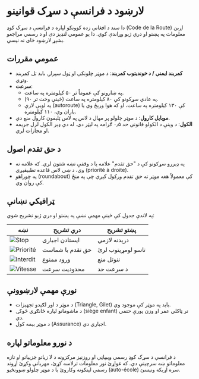 # لارښود د فرانسې د سړک قوانینو

دا سند د افغاني زده کوونکو لپاره د فرانسې د سړک کوډ (Code de la Route) اړين معلومات په پښتو او دري ژبو وړاندې کوي. دا يو عمومي لنډيز دی او د رسمي مراجعو بشپړ لارښود ځای نه نيسي.

## عمومي مقررات

- **کمربند ایمني / د خونديتوب کمربند**: د موټر چلونکي او ټول سپرلۍ باید تل کمربند وتړي.
- **سرعت**:
  - په ښارونو کې عموماً تر ۵۰ کيلومتره په ساعت.
  - په عادي سړکونو کې ۸۰ کيلومتره په ساعت (ځينې وخت تر ۹۰).
  - په لويې لارې (autoroute) کې ۱۳۰ کيلومتره په ساعت، او که هوا ورېځ وي يا باران وي، ۱۱۰ کيلومتره.
- **موبایل کارول**: د موټر چلولو پر مهال د لاس په لاس ټليفون کارول منع دي.
- **الکول**: د وينې د الکولو قانوني حد ۰٫۵ ګرامه په ليټر دی. له دې ډېر الکول لرل جریمه او مجازات لري.

## د حق تقدم اصول

- په ډېررو سړکونو کې د "حق تقدم" علامه يا د وقفې نښه شتون لري. که علامه نه وي، د ښي لاس قاعده تطبیقېږي (priorité à droite).
- په چوراهو (roundabout) کې معمولاً هغه موټر ته حق تقدم ورکول کېږي چې په منځ کې روان وي.

## ټرافيکي نښانې

په لاندې جدول کې ځينې مهمې نښې په پښتو او دري ژبو تشريح شوي:

| نښه | دري تشريح | پښتو تشريح |
| --- | --- | --- |
| ![Stop](/placeholder.svg?height=40&width=40) | ایستادن اجباری | درېدنه لازمي |
| ![Priorité](/placeholder.svg?height=40&width=40) | حق تقدم با شماست | تاسو لومړيتوب لرئ |
| ![Interdit](/placeholder.svg?height=40&width=40) | ورود ممنوع | ننوتل منع |
| ![Vitesse](/placeholder.svg?height=40&width=40) | محدودیت سرعت | د سرعت حد |

## نورې مهمې لارښوونې

- د موټر د اور لګیدو تجهیزات (Triangle, Gilet) باید په موټر کې موجود وي.
- د ماشومانو لپاره ځانګړي څوکۍ (siège enfant) تر ټاکلي عمر او وزن پورې حتمي دي.
- د موټر بيمه کول (Assurance) اجباري دي.

## د نورو معلوماتو لپاره

د فرانسې د سړک کوډ رسمي وېبپاڼې او روزنيز مرکزونه د لا زياتو جزیياتو او تازه معلوماتو ښه سرچينې دي. که غواړئ نور معلومات ترلاسه کړئ، مهرباني وکړئ اړوند رسمي لېنکونه وکاروئ يا د موټر چلولو ښوونځيو (auto-école) سره اړیکه ونيسئ.

